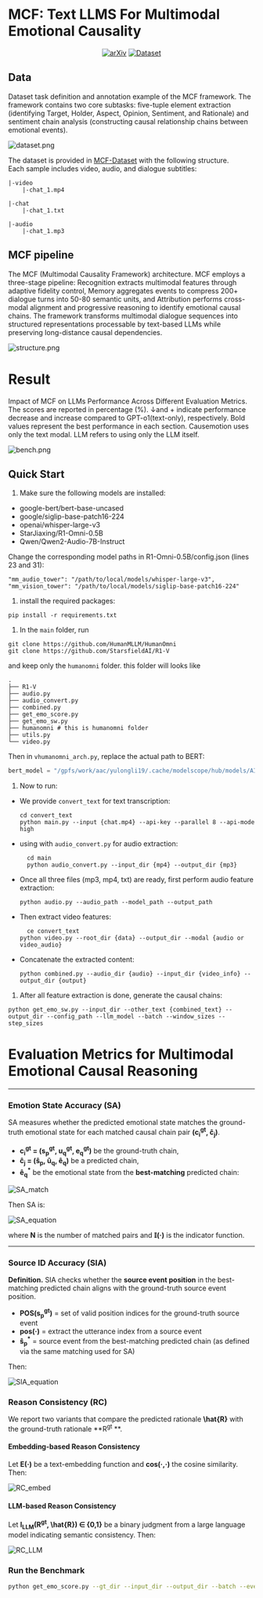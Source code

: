 # MCF: Text LLMS For Multimodal Emotional Causality

<div align="center">

[![arXiv](https://img.shields.io/badge/📚%20Arxiv-Coming%20soon-ff0000)](#)
[![Dataset](https://img.shields.io/badge/🤗%20Dataset-MCF-blueviolet)](https://huggingface.co/datasets/ZHANGYUXUAN-zR/MCF-Dataset)
</div>

## Data

Dataset task definition and annotation example of the MCF framework. The framework contains two core subtasks:
five-tuple
element extraction (identifying Target, Holder, Aspect, Opinion, Sentiment, and Rationale) and sentiment chain
analysis (constructing causal
relationship chains between emotional events).

![dataset.png](resources/dataset.png)

The dataset is provided in [MCF-Dataset](https://huggingface.co/datasets/ZHANGYUXUAN-zR/MCF-Dataset)
with the following structure.  
Each sample includes video, audio, and dialogue subtitles:

```
|-video
    |-chat_1.mp4

|-chat
    |-chat_1.txt

|-audio
    |-chat_1.mp3
```

## MCF pipeline

The MCF (Multimodal Causality Framework) architecture. MCF employs a three-stage pipeline: Recognition extracts
multimodal features through adaptive fidelity control, Memory aggregates events to compress 200+ dialogue turns into
50-80 semantic
units, and Attribution performs cross-modal alignment and progressive reasoning to identify emotional causal chains. The
framework
transforms multimodal dialogue sequences into structured representations processable by text-based LLMs while preserving
long-distance causal
dependencies.

![structure.png](resources/structure.png)

# Result

Impact of MCF on LLMs Performance Across Different Evaluation Metrics. The scores are reported in percentage (%). ↓and +
indicate performance decrease and increase compared to GPT-o1(text-only), respectively. Bold values represent the best
performance in each
section. Causemotion uses only the text modal. LLM refers to using only the LLM itself.

![bench.png](resources/bench.png)

## Quick Start

1. Make sure the following models are installed:

+ google-bert/bert-base-uncased
+ google/siglip-base-patch16-224
+ openai/whisper-large-v3
+ StarJiaxing/R1-Omni-0.5B
+ Qwen/Qwen2-Audio-7B-Instruct

Change the corresponding model paths in R1-Omni-0.5B/config.json (lines 23 and 31):

```
"mm_audio_tower": "/path/to/local/models/whisper-large-v3",
"mm_vision_tower": "/path/to/local/models/siglip-base-patch16-224"
```

1. install the required packages:

```shell
pip install -r requirements.txt
```

1. In the `main` folder, run

```shell
git clone https://github.com/HumanMLLM/HumanOmni
git clone https://github.com/StarsfieldAI/R1-V
```

and keep only the `humanomni` folder. this folder will looks like

```
.
├── R1-V
├── audio.py
├── audio_convert.py
├── combined.py
├── get_emo_score.py
├── get_emo_sw.py
├── humanomni # this is humanomni folder
├── utils.py
└── video.py
```

Then in `vhumanomni_arch.py`, replace the actual path to BERT:

```python
bert_model = "/gpfs/work/aac/yulongli19/.cache/modelscope/hub/models/AI-ModelScope/bert-base-uncased"  # change to your BERT model path
```

1. Now to run:

+ We provide `convert_text` for text transcription:

    ```
    cd convert_text
    python main.py --input {chat.mp4} --api-key --parallel 8 --api-mode high
    ```

+ using with `audio_convert.py` for audio extraction:

  ```
    cd main
    python audio_convert.py --input_dir {mp4} --output_dir {mp3}
    ```

+ Once all three files (mp3, mp4, txt) are ready, first perform audio feature extraction:

    ```
  python audio.py --audio_path --model_path --output_path
    ```

+ Then extract video features:

  ```shell
    ce convert_text
  python video.py --root_dir {data} --output_dir --modal {audio or video_audio}
    ```

+ Concatenate the extracted content:

    ```shell
  python combined.py --audio_dir {audio} --input_dir {video_info} --output_dir {output}
  ```

1. After all feature extraction is done, generate the causal chains:

```shell
python get_emo_sw.py --input_dir --other_text {combined_text} --output_dir --config_path --llm_model --batch --window_sizes --step_sizes
```

# Evaluation Metrics for Multimodal Emotional Causal Reasoning

---

### Emotion State Accuracy (SA)

SA measures whether the predicted emotional state matches the ground-truth emotional state for each matched causal chain
pair **(c<sub>i</sub><sup>gt</sup>, ĉ<sub>j</sub>)**.

- **c<sub>i</sub><sup>gt</sup> = (s<sub>p</sub><sup>gt</sup>, u<sub>q</sub><sup>gt</sup>, e<sub>q</sub><sup>gt</sup>)**
  be the ground-truth chain,
- **ĉ<sub>j</sub> = (ŝ<sub>p</sub>, û<sub>q</sub>, ê<sub>q</sub>)** be a predicted chain,
- **ê<sub>q</sub><sup>*</sup>** be the emotional state from the **best-matching** predicted chain:

![SA_match](https://latex.codecogs.com/svg.latex?\hat{e}_q^{*}=\arg\max_{\hat{c}_j}\mathrm{Similarity}(c_i^{gt},\hat{c}_j))

Then SA is:

![SA_equation](https://latex.codecogs.com/svg.latex?\mathrm{SA}=\frac{1}{N}\sum_{i=1}^{N}\mathbb{I}(e_q^{gt}=\hat{e}_q^{*}))

where **N** is the number of matched pairs and **𝕀(·)** is the indicator function.

---

### Source ID Accuracy (SIA)

**Definition.** SIA checks whether the **source event position** in the best-matching predicted chain aligns with the
ground-truth source event position.

- **POS(s<sub>p</sub><sup>gt</sup>)** = set of valid position indices for the ground-truth source event
- **pos(·)** = extract the utterance index from a source event
- **ŝ<sub>p</sub><sup>*</sup>** = source event from the best-matching predicted chain (as defined via the same matching
  used for SA)

Then:

![SIA_equation](https://latex.codecogs.com/svg.latex?\mathrm{SIA}=\frac{1}{N}\sum_{i=1}^{N}\mathbb{I}(\mathrm{pos}(\hat{s}_p^{*})\in\mathrm{POS}(s_p^{gt})))

### Reason Consistency (RC)

We report two variants that compare the predicted rationale **\hat{R}** with the ground-truth rationale **R<sup>gt</sup>
**.

#### Embedding-based Reason Consistency

Let **E(·)** be a text-embedding function and **cos(·,·)** the cosine similarity. Then:

![RC_embed](https://latex.codecogs.com/svg.latex?\mathrm{RC}_{\text{embed}}=\frac{1}{N}\sum_{i=1}^{N}\cos(E(R^{gt}),E(\hat{R})))

#### LLM-based Reason Consistency

Let **I<sub>LLM</sub>(R<sup>gt</sup>, \hat{R}) ∈ {0,1}** be a binary judgment from a large language model indicating
semantic consistency. Then:

![RC_LLM](https://latex.codecogs.com/svg.latex?\mathrm{RC}_{\text{LLM}}=\frac{1}{N}\sum_{i=1}^{N}\mathbb{I}_{\text{LLM}}(R^{gt},\hat{R}))

### Run the Benchmark

```bash
python get_emo_score.py --gt_dir --input_dir --output_dir --batch --event_threshold
```
